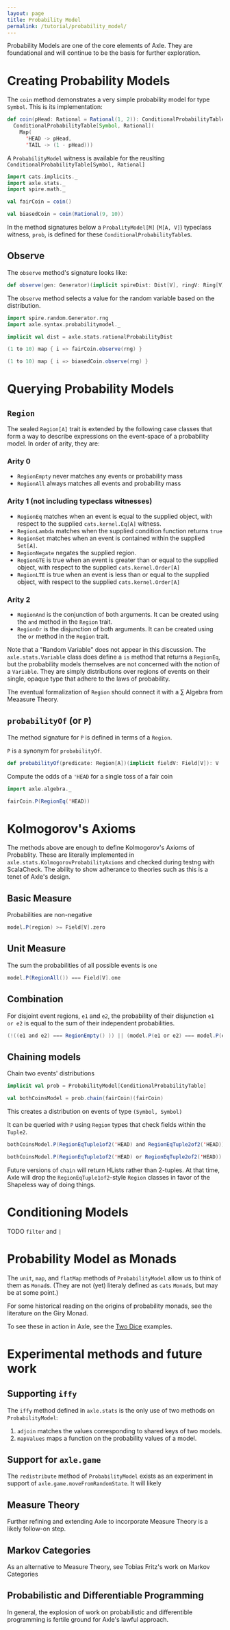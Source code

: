 ```yaml
---
layout: page
title: Probability Model
permalink: /tutorial/probability_model/
---
```


Probability Models are one of the core elements of Axle.
They are foundational and will continue to be the basis for further exploration.

# Creating Probability Models

The `coin` method demonstrates a very simple probability model for type `Symbol`.
This is its implementation:

```scala
def coin(pHead: Rational = Rational(1, 2)): ConditionalProbabilityTable[Symbol, Rational] =
  ConditionalProbabilityTable[Symbol, Rational](
    Map(
      'HEAD -> pHead,
      'TAIL -> (1 - pHead)))
```

A `ProbabilityModel` witness is available for the reuslting `ConditionalProbabilityTable[Symbol, Rational]`

```scala mdoc
import cats.implicits._
import axle.stats._
import spire.math._

val fairCoin = coin()

val biasedCoin = coin(Rational(9, 10))
```

In the method signatures below a `ProbalityModel[M]` (`M[A, V]`) typeclass witness, `prob`, is defined for these `ConditionalProbabilityTable`s.

## Observe

The `observe` method's signature looks like:

```scala
def observe(gen: Generator)(implicit spireDist: Dist[V], ringV: Ring[V], orderV: Order[V]): A
```

The `observe` method selects a value for the random variable based on the distribution.

```scala mdoc
import spire.random.Generator.rng
import axle.syntax.probabilitymodel._

implicit val dist = axle.stats.rationalProbabilityDist

(1 to 10) map { i => fairCoin.observe(rng) }

(1 to 10) map { i => biasedCoin.observe(rng) }
```

# Querying Probability Models

## `Region`

The sealed `Region[A]` trait is extended by the following case classes
that form a way to describe expressions on the event-space of a probability model.
In order of arity, they are:

### Arity 0

* `RegionEmpty` never matches any events or probability mass
* `RegionAll` always matches all events and probability mass

### Arity 1 (not including typeclass witnesses)

* `RegionEq` matches when an event is equal to the supplied object, with respect to the supplied `cats.kernel.Eq[A]` witness.
* `RegionLambda` matches when the supplied condition function returns `true`
* `RegionSet` matches when an event is contained within the supplied `Set[A]`.
* `RegionNegate` negates the supplied region.
* `RegionGTE` is true when an event is greater than or equal to the supplied object, with respect to the supplied `cats.kernel.Order[A]`
* `RegionLTE` is true when an event is less than or equal to the supplied object, with respect to the supplied `cats.kernel.Order[A]`

### Arity 2

* `RegionAnd` is the conjunction of both arguments.  It can be created using the `and` method in the `Region` trait.
* `RegionOr` is the disjunction of both arguments.  It can be created using the `or` method in the `Region` trait.

Note that a "Random Variable" does not appear in this discussion.
The `axle.stats.Variable` class does define a `is` method that returns a `RegionEq`,
but the probability models themselves are not concerned with the notion of a
`Variable`.
They are simply distributions over regions of events on their single, opaque type
that adhere to the laws of probability.

The eventual formalization of `Region` should connect it with a ∑ Algebra from Meaasure Theory.

## `probabilityOf` (or `P`)

The method signature for `P` is defined in terms of a `Region`.

`P` is a synonym for `probabilityOf`.

```scala
def probabilityOf(predicate: Region[A])(implicit fieldV: Field[V]): V
```

Compute the odds of a `'HEAD` for a single toss of a fair coin

```scala mdoc
import axle.algebra._

fairCoin.P(RegionEq('HEAD))
```

# Kolmogorov's Axioms

The methods above are enough to define Kolmogorov's Axioms of Probablity.
These are literally implemented in `axle.stats.KolmogorovProbabilityAxioms` and
checked during testng with ScalaCheck.
The ability to show adherance to theories such as this is a tenet of Axle's design.

## Basic Measure

Probabilities are non-negative

```scala
model.P(region) >= Field[V].zero
```

## Unit Measure

The sum the probabilities of all possible events is `one`

```scala
model.P(RegionAll()) === Field[V].one
```

## Combination

For disjoint event regions, `e1` and `e2`, the probability of their disjunction `e1 or e2`
is equal to the sum of their independent probabilities.

```scala
(!((e1 and e2) === RegionEmpty() )) || (model.P(e1 or e2) === model.P(e1) + model.P(e2))
```

## Chaining models

Chain two events' distributions

```scala mdoc
implicit val prob = ProbabilityModel[ConditionalProbabilityTable]

val bothCoinsModel = prob.chain(fairCoin)(fairCoin)
```

This creates a distribution on events of type `(Symbol, Symbol)`

It can be queried with `P` using `Region` types that check fields within the `Tuple2`.

```scala mdoc
bothCoinsModel.P(RegionEqTuple1of2('HEAD) and RegionEqTuple2of2('HEAD))

bothCoinsModel.P(RegionEqTuple1of2('HEAD) or RegionEqTuple2of2('HEAD))
```

Future versions of `chain` will return HLists rather than 2-tuples.
At that time, Axle will drop the `RegionEqTuple1of2`-style `Region` classes in
favor of the Shapeless way of doing things.

# Conditioning Models

TODO `filter` and `|`


# Probability Model as Monads

The `unit`, `map`, and `flatMap` methods of `ProbabilityModel` allow us to think of them as `Monad`s.
(They are not (yet) literaly defined as `cats` `Monad`s, but may be at some point.)

For some historical reading on the origins of probability monads, see the literature on the
Giry Monad.

To see these in action in Axle, see the [Two Dice](/tutorial/two_dice/) examples.

# Experimental methods and future work

## Supporting `iffy`

The `iffy` method defined in `axle.stats` is the only use of two methods on `ProbabilityModel`:

1. `adjoin` matches the values corresponding to shared keys of two models.
2. `mapValues` maps a function on the probability values of a model.

## Support for `axle.game`

The `redistribute` method of `ProbabilityModel` exists as an experiment in support of
`axle.game.moveFromRandomState`.
It will likely 

## Measure Theory

Further refining and extending Axle to incorporate Measure Theory is a likely follow-on step.

## Markov Categories

As an alternative to Measure Theory, see Tobias Fritz's work on Markov Categories

## Probabilistic and Differentiable Programming

In general, the explosion of work on probabilistic and differentible programming is fertile ground
for Axle's lawful approach.
